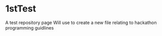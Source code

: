 1stTest
=======

A test repository page
Will use to create a new file relating to hackathon programming guidlines
